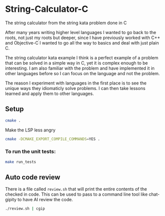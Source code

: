 # String-Calculator-C
The string calculator from the string kata problem done in C

After many years writing higher level languages I wanted to go back to the roots,
not just my roots but deeper, since I have previously worked with C++ and Objective-C
I wanted to go all the way to basics and deal with just plain C. 

The string calculator kata example I think is a perfect example of a problem that
can be solved in a simple way in C, yet it is complex enough to be interesting.
I am also familiar with the problem and have implemented it in other languages 
before so I can focus on the language and not the problem.

The reason I experiment with languages in the first place is to see the unique ways
they idiomaticly solve problems. I can then take lessons learned and apply them 
to other languages.

## Setup 
```sh
cmake .
```

Make the LSP less angry
```sh
cmake -DCMAKE_EXPORT_COMPILE_COMMANDS=YES .
```

### To run the unit tests:
```sh
make run_tests
```

## Auto code review 
There is a file called `review.sh` that will print the entire contents of the 
checked in code. This can be used to pass to a command line tool like chat-gipity
to have AI review the code.

```sh
./review.sh | cgip
```
